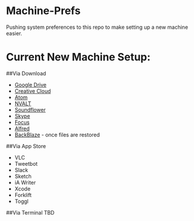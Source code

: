 # Machine-Prefs
Pushing system preferences to this repo to make setting up a new machine easier. 

# Current New Machine Setup: 
##Via Download
* [Google Drive](https://www.google.com/drive/download/)
* [Creative Cloud](https://www.adobe.com/creativecloud/desktop-app.html)
* [Atom](https://atom.io/)
* [NVALT](http://brettterpstra.com/projects/nvalt/#dl)
* [Soundflower](https://rogueamoeba.com/freebies/soundflower/)
* [Skype](https://www.skype.com/en/download)
* [Focus](https://heyfocus.com/)
* [Alfred](https://www.alfredapp.com/)
* [BackBlaze](https://www.backblaze.com/) - once files are restored

##Via App Store
* VLC
* Tweetbot
* Slack
* Sketch
* iA Writer
* Xcode
* Forklift
* Toggl

##Via Terminal
TBD


